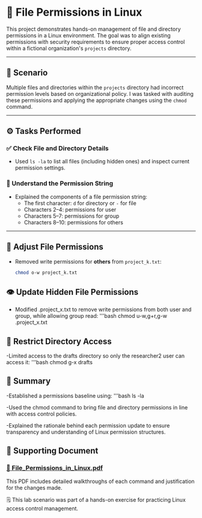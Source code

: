 # 📁 File Permissions in Linux

This project demonstrates hands-on management of file and directory permissions in a Linux environment. The goal was to align existing permissions with security requirements to ensure proper access control within a fictional organization's `projects` directory.

---

## 🧠 Scenario

Multiple files and directories within the `projects` directory had incorrect permission levels based on organizational policy. I was tasked with auditing these permissions and applying the appropriate changes using the `chmod` command.

---

## ⚙️ Tasks Performed

### ✅ Check File and Directory Details

- Used `ls -la` to list all files (including hidden ones) and inspect current permission settings.

### 🧵 Understand the Permission String

- Explained the components of a file permission string:
  - The first character: `d` for directory or `-` for file
  - Characters 2–4: permissions for user
  - Characters 5–7: permissions for group
  - Characters 8–10: permissions for others

---

## 🔧 Adjust File Permissions

- Removed write permissions for **others** from `project_k.txt`:
  ```bash
  chmod o-w project_k.txt

## 👁 Update Hidden File Permissions

- Modified .project_x.txt to remove write permissions from both user and group, while allowing group read:
'''bash
chmod u-w,g+r,g-w .project_x.txt

## 📂 Restrict Directory Access

-Limited access to the drafts directory so only the researcher2 user can access it:
'''bash
chmod g-x drafts

## 📄 Summary

-Established a permissions baseline using:
'''bash
ls -la


-Used the chmod command to bring file and directory permissions in line with access control policies.

-Explained the rationale behind each permission update to ensure transparency and understanding of Linux permission structures.

## 📎 Supporting Document

### [📄 File_Permissions_in_Linux.pdf](File_Permissions_in_Linux.pdf)

This PDF includes detailed walkthroughs of each command and justification for the changes made.

🗒️ This lab scenario was part of a hands-on exercise for practicing Linux access control management.
